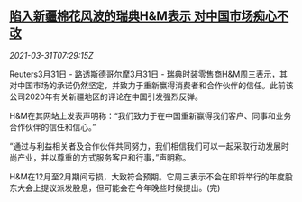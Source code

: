 <!--1617175862000-->
[陷入新疆棉花风波的瑞典H&M表示 对中国市场痴心不改](https://cn.reuters.com/article/h-m-statement-china-0331-wedn-idCNKBS2BN0SN)
------

<div><i>2021-03-31T07:29:15Z</i></div><p>Reuters3月31日 - 路透斯德哥尔摩3月31日 - 瑞典时装零售商H&amp;M周三表示，其对中国市场的承诺仍然坚定，并致力于重新赢得消费者和合作伙伴的信任。此前该公司2020年有关新疆地区的评论在中国引发强烈反弹。</p><p>H&amp;M在其网站上发表声明称：“我们致力于在中国重新赢得我们客户、同事和业务合作伙伴的信任和信心。”</p><p>“通过与利益相关者及合作伙伴共同努力，我们相信我们可以一起采取行动发展时尚产业，并以尊重的方式服务客户和行事，”声明称。</p><p>H&amp;M在12月至2月期间亏损，大致符合预期。它周三表示不会在即将举行的年度股东大会上提议派发股息，但可能会在今年晚些时候提出。(完)</p>

